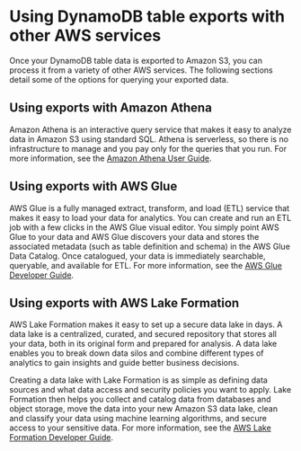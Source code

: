 # Using DynamoDB table exports with other AWS services<a name="DataExport.Using"></a>

Once your DynamoDB table data is exported to Amazon S3, you can process it from a variety of other AWS services\. The following sections detail some of the options for querying your exported data\.

## Using exports with Amazon Athena<a name="DataExport.Using.Athena"></a>

Amazon Athena is an interactive query service that makes it easy to analyze data in Amazon S3 using standard SQL\. Athena is serverless, so there is no infrastructure to manage and you pay only for the queries that you run\. For more information, see the [Amazon Athena User Guide](https://docs.aws.amazon.com/athena/latest/ug/)\.

## Using exports with AWS Glue<a name="DataExport.Using.Glue"></a>

AWS Glue is a fully managed extract, transform, and load \(ETL\) service that makes it easy to load your data for analytics\. You can create and run an ETL job with a few clicks in the AWS Glue visual editor\. You simply point AWS Glue to your data and AWS Glue discovers your data and stores the associated metadata \(such as table definition and schema\) in the AWS Glue Data Catalog\. Once catalogued, your data is immediately searchable, queryable, and available for ETL\. For more information, see the [AWS Glue Developer Guide](https://docs.aws.amazon.com/glue/latest/dg/)\.

## Using exports with AWS Lake Formation<a name="DataExport.Using.LakeFormation"></a>

AWS Lake Formation makes it easy to set up a secure data lake in days\. A data lake is a centralized, curated, and secured repository that stores all your data, both in its original form and prepared for analysis\. A data lake enables you to break down data silos and combine different types of analytics to gain insights and guide better business decisions\.

Creating a data lake with Lake Formation is as simple as defining data sources and what data access and security policies you want to apply\. Lake Formation then helps you collect and catalog data from databases and object storage, move the data into your new Amazon S3 data lake, clean and classify your data using machine learning algorithms, and secure access to your sensitive data\. For more information, see the [AWS Lake Formation Developer Guide](https://docs.aws.amazon.com/lake-formation/latest/dg/)\.